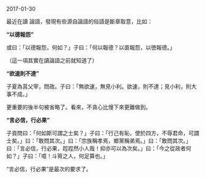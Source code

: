 2017-01-30

最近在讀 論語，發現有些源自論語的俗語是斷章取意，比如：


__“以德報怨”__

或曰：「以德報怨，何如？」子曰：「何以報德？以直報怨，以徳報德。」

（這一項其實在讀論語之前就知道了）



__“欲速則不達”__

子夏為莒父宰，問政。子曰：「無欲速，無見小利。欲速，則不達；見小利，則大事不成。」

更重要的後半句被省略了。看來，不貪心比慢下來更難做到。



__“言必信，行必果”__

子貢問曰：「何如斯可謂之士矣？」子曰：「行己有恥，使於四方，不辱君命，可謂士矣。」曰：「敢問其次。」曰：「宗族稱孝焉，鄉黨稱弟焉。」曰：「敢問其次。」曰：「言必信，行必果，踁踁然小人哉！抑亦可以為次矣。」曰：「今之從政者何如？」子曰：「噫！斗筲之人，何足算也。」

“言必信，行必果”是最次的要求了。
